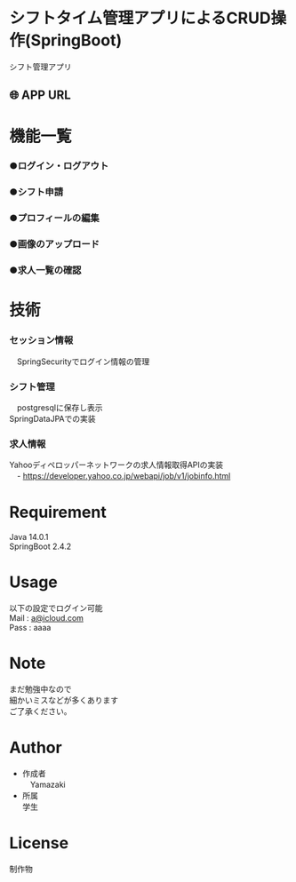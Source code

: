 # シフトタイム管理アプリによるCRUD操作(SpringBoot)
 シフト管理アプリ<br>
 ## 🌐 APP URL
 
  ###
 

 
# 機能一覧
 ### ●ログイン・ログアウト<br>
 ### ●シフト申請<br>
 ### ●プロフィールの編集<br>
 ### ●画像のアップロード<br>
 ### ●求人一覧の確認<br>
 
# 技術
 ### セッション情報
 　SpringSecurityでログイン情報の管理<br>
 ### シフト管理
 　postgresqlに保存し表示<br>
   SpringDataJPAでの実装
 ### 求人情報
 Yahooディペロッパーネットワークの求人情報取得APIの実装<br>
 　- https://developer.yahoo.co.jp/webapi/job/v1/jobinfo.html
 　
 
# Requirement
 Java 14.0.1<br>
 SpringBoot 2.4.2<br>
 
 
# Usage
 以下の設定でログイン可能<br>
 Mail : a@icloud.com<br>
 Pass : aaaa<br>
 
# Note
まだ勉強中なので<br>
細かいミスなどが多くあります<br>
ご了承ください。
 
# Author
 
* 作成者<br>
　Yamazaki<br>
* 所属<br>
 学生<br>
 
# License
制作物<br>

